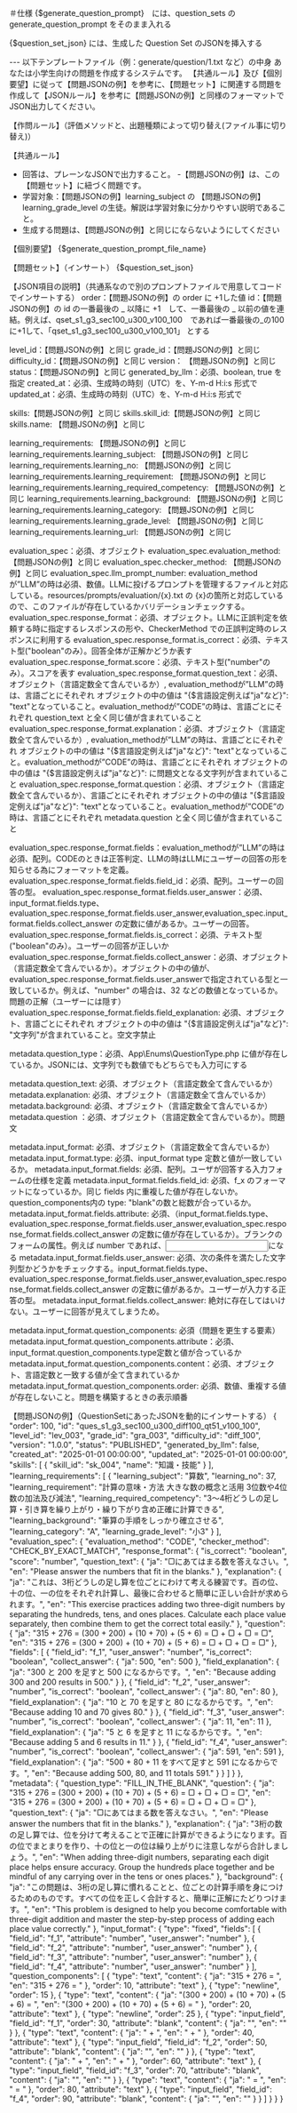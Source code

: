 
＃仕様
{$generate_question_prompt}　には、question_sets の generate_question_prompt をそのまま入れる

{$question_set_json} には、生成した Question Set のJSONを挿入する


--- 以下テンプレートファイル（例：generate/question/1.txt など）の中身
あなたは小学生向けの問題を作成するシステムです。
【共通ルール】及び【個別要望】に従って【問題JSONの例】を参考に、【問題セット】に関連する問題を作成して【JSONルール】を参考に【問題JSONの例】と同様のフォーマットでJSON出力してください。

【作問ルール】（評価メソッドと、出題種類によって切り替え(ファイル事に切り替え)）

【共通ルール】
- 回答は、プレーンなJSONで出力すること。
  -【問題JSONの例】は、この【問題セット】に紐づく問題です。
- 学習対象：【問題JSONの例】learning_subject の 【問題JSONの例】learning_grade_level の生徒。解説は学習対象に分かりやすい説明であること。
- 生成する問題は、【問題JSONの例】と同じにならないようにしてください

【個別要望】
{$generate_question_prompt_file_name}

【問題セット】（インサート）
{$question_set_json}


【JSON項目の説明】（共通系なので別のプロンプトファイルで用意してコードでインサートする）
order：【問題JSONの例】の order に +1した値
id：【問題JSONの例】の id の一番最後の _ 以降に +1　して、一番最後の _ 以前の値を連結。例えば、qset_s1_g3_sec100_u300_v100_100　であれば一番最後の_の100に+1して、「qset_s1_g3_sec100_u300_v100_101」 とする

level_id：【問題JSONの例】と同じ
grade_id：【問題JSONの例】と同じ
difficulty_id：【問題JSONの例】と同じ
version： 【問題JSONの例】と同じ
status：【問題JSONの例】と同じ
generated_by_llm：必須、boolean, true を指定
created_at：必須、生成時の時刻（UTC）を、Y-m-d H:i:s 形式で
updated_at：必須、生成時の時刻（UTC）を、Y-m-d H:i:s 形式で

skills:【問題JSONの例】と同じ
skills.skill_id:【問題JSONの例】と同じ
skills.name: 【問題JSONの例】と同じ

learning_requirements: 【問題JSONの例】と同じ
learning_requirements.learning_subject:  【問題JSONの例】と同じ
learning_requirements.learning_no: 【問題JSONの例】と同じ
learning_requirements.learning_requirement:  【問題JSONの例】と同じ
learning_requirements.learning_required_competency: 【問題JSONの例】と同じ
learning_requirements.learning_background: 【問題JSONの例】と同じ
learning_requirements.learning_category: 【問題JSONの例】と同じ
learning_requirements.learning_grade_level: 【問題JSONの例】と同じ
learning_requirements.learning_url: 【問題JSONの例】と同じ

evaluation_spec：必須、オブジェクト
evaluation_spec.evaluation_method: 【問題JSONの例】と同じ
evaluation_spec.checker_method: 【問題JSONの例】と同じ
evaluation_spec.llm_prompt_number: evaluation_methodが”LLM”の時は必須、数値。LLMに投げるプロンプトを管理するファイルと対応している。resources/prompts/evaluation/{x}.txt の {x}の箇所と対応しているので、このファイルが存在しているかバリデーションチェックする。
evaluation_spec.response_format：必須、オブジェクト。LLMに正誤判定を依頼する時に指定するレスポンスの形や、CheckerMethod での正誤判定時のレスポンスに利用する
evaluation_spec.response_format.is_correct：必須、テキスト型("boolean"のみ）。回答全体が正解かどうか表す
evaluation_spec.response_format.score：必須、テキスト型("number"のみ）。スコアを表す
evaluation_spec.response_format.question_text：必須、オブジェクト（言語定数全て含んでいるか）, evaluation_methodが”LLM”の時は、言語ごとにそれぞれ オブジェクトの中の値は "{$言語設定例えば"ja"など}": "text"となっていること。evaluation_methodが”CODE”の時は、言語ごとにそれぞれ question_text と全く同じ値が含まれていること
evaluation_spec.response_format.explanation：必須、オブジェクト（言語定数全て含んでいるか）, evaluation_methodが”LLM”の時は、言語ごとにそれぞれ オブジェクトの中の値は "{$言語設定例えば"ja"など}": "text"となっていること。evaluation_methodが”CODE”の時は、言語ごとにそれぞれ オブジェクトの中の値は "{$言語設定例えば"ja"など}": に問題文となる文字列が含まれていること
evaluation_spec.response_format.question：必須、オブジェクト（言語定数全て含んでいるか）、言語ごとにそれぞれ オブジェクトの中の値は "{$言語設定例えば"ja"など}": "text"となっていること。evaluation_methodが”CODE”の時は、言語ごとにそれぞれ metadata.question と全く同じ値が含まれていること

evaluation_spec.response_format.fields：evaluation_methodが”LLM”の時は必須、配列。CODEのときは正答判定、LLMの時はLLMにユーザーの回答の形を知らせる為にフォーマットを定義。
evaluation_spec.response_format.fields.field_id：必須、配列。ユーザーの回答の型。
evaluation_spec.response_format.fields.user_answer：必須、input_format.fields.type、evaluation_spec.response_format.fields.user_answer,evaluation_spec.input_format.fields.collect_answer の定数に値があるか。ユーザーの回答。
evaluation_spec.response_format.fields.is_correct：必須、テキスト型("boolean"のみ）。ユーザーの回答が正しいか
evaluation_spec.response_format.fields.collect_answer：必須、オブジェクト（言語定数全て含んでいるか）。オブジェクトの中の値が、evaluation_spec.response_format.fields.user_answerで指定されている型と一致しているか。例えば、"number" の場合は、32 などの数値となっているか。問題の正解（ユーザーには隠す）
evaluation_spec.response_format.fields.field_explanation: 必須、オブジェクト、言語ごとにそれぞれ オブジェクトの中の値は "{$言語設定例えば"ja"など}": "文字列"が含まれていること。空文字禁止

metadata.question_type：必須、App\Enums\QuestionType.php に値が存在しているか。JSONには、文字列でも数値でもどちらでも入力可にする

metadata.question_text: 必須、オブジェクト（言語定数全て含んでいるか）
metadata.explanation: 必須、オブジェクト（言語定数全て含んでいるか）
metadata.background: 必須、オブジェクト（言語定数全て含んでいるか）
metadata.question ：必須、オブジェクト（言語定数全て含んでいるか）。問題文

metadata.input_format: 必須、オブジェクト（言語定数全て含んでいるか）
metadata.input_format.type: 必須、input_format type 定数と値が一致しているか。
metadata.input_format.fields: 必須、配列。ユーザが回答する入力フォームの仕様を定義
metadata.input_format.fields.field_id: 必須、f_x のフォーマットになっているか。同じ fields 内に重複した値が存在しないか。 question_components内の type: "blank"の数と総数が合っているか。
metadata.input_format.fields.attribute: 必須、（input_format.fields.type、evaluation_spec.response_format.fields.user_answer,evaluation_spec.response_format.fields.collect_answer の定数に値が存在しているか）。ブランクのフォームの属性。例えば number であれば、<input type="number">になる
metadata.input_format.fields.user_answer: 必須、次の条件を満たした文字列型かどうかをチェックする。input_format.fields.type、evaluation_spec.response_format.fields.user_answer,evaluation_spec.response_format.fields.collect_answer の定数に値があるか。ユーザーが入力する正答の型。
metadata.input_format.fields.collect_answer: 絶対に存在してはいけない。ユーザーに回答が見えてしまうため。

metadata.input_format.question_components: 必須（問題を更生する要素）
metadata.input_format.question_components.attribute：必須、input_format.question_components.type定数と値が合っているか
metadata.input_format.question_components.content：必須、オブジェクト、言語定数と一致する値が全て含まれているか
metadata.input_format.question_components.order: 必須、数値、重複する値が存在しないこと。問題を構築するときの表示順番



【問題JSONの例】（QuestionSetにあったJSONを動的にインサートする）
{
"order": 100,
"id": "ques_s1_g3_sec100_u300_diff100_qt51_v100_100",
"level_id": "lev_003",
"grade_id": "gra_003",
"difficulty_id": "diff_100",
"version": "1.0.0",
"status": "PUBLISHED",
"generated_by_llm": false,
"created_at": "2025-01-01 00:00:00",
"updated_at": "2025-01-01 00:00:00",
"skills": [
{
"skill_id": "sk_004",
"name": "知識・技能"
}
],
"learning_requirements": [
{
"learning_subject": "算数",
"learning_no": 37,
"learning_requirement": "計算の意味・方法 大きな数の概念と活用 3位数や4位数の加法及び減法",
"learning_required_competency": "3～4桁どうしの足し算・引き算を繰り上がり・繰り下がり含め正確に計算できる",
"learning_background": "筆算の手順をしっかり確立させる",
"learning_category": "A",
"learning_grade_level": "小3"
}
],
"evaluation_spec": {
"evaluation_method": "CODE",
"checker_method": "CHECK_BY_EXACT_MATCH",
"response_format": {
"is_correct": "boolean",
"score": "number",
"question_text": {
"ja": "▢にあてはまる数を答えなさい。",
"en": "Please answer the numbers that fit in the blanks."
},
"explanation": {
"ja": "これは、3桁どうしの足し算を位ごとにわけて考える練習です。百の位、十の位、一の位をそれぞれ計算し、最後に合わせると簡単に正しい合計が求められます。",
"en": "This exercise practices adding two three-digit numbers by separating the hundreds, tens, and ones places. Calculate each place value separately, then combine them to get the correct total easily."
},
"question": {
"ja": "315 + 276 = (300 + 200) + (10 + 70) + (5 + 6) = ▢ + ▢ + ▢ = ▢",
"en": "315 + 276 = (300 + 200) + (10 + 70) + (5 + 6) = ▢ + ▢ + ▢ = ▢"
},
"fields": [
{
"field_id": "f_1",
"user_answer": "number",
"is_correct": "boolean",
"collect_answer": {
"ja": 500,
"en": 500
},
"field_explanation": {
"ja": "300 と 200 を足すと 500 になるからです。",
"en": "Because adding 300 and 200 results in 500."
}
},
{
"field_id": "f_2",
"user_answer": "number",
"is_correct": "boolean",
"collect_answer": {
"ja": 80,
"en": 80
},
"field_explanation": {
"ja": "10 と 70 を足すと 80 になるからです。",
"en": "Because adding 10 and 70 gives 80."
}
},
{
"field_id": "f_3",
"user_answer": "number",
"is_correct": "boolean",
"collect_answer": {
"ja": 11,
"en": 11
},
"field_explanation": {
"ja": "5 と 6 を足すと 11 になるからです。",
"en": "Because adding 5 and 6 results in 11."
}
},
{
"field_id": "f_4",
"user_answer": "number",
"is_correct": "boolean",
"collect_answer": {
"ja": 591,
"en": 591
},
"field_explanation": {
"ja": "500 + 80 + 11 をすべて足すと 591 になるからです。",
"en": "Because adding 500, 80, and 11 totals 591."
}
}
]
}
},
"metadata": {
"question_type": "FILL_IN_THE_BLANK",
"question": {
"ja": "315 + 276 = (300 + 200) + (10 + 70) + (5 + 6) = ▢ + ▢ + ▢ = ▢",
"en": "315 + 276 = (300 + 200) + (10 + 70) + (5 + 6) = ▢ + ▢ + ▢ = ▢"
},
"question_text": {
"ja": "▢にあてはまる数を答えなさい。",
"en": "Please answer the numbers that fit in the blanks."
},
"explanation": {
"ja": "3桁の数の足し算では、位を分けて考えることで正確に計算ができるようになります。百の位でまとまりを作り、十の位と一の位は繰り上がりに注意しながら合計しましょう。",
"en": "When adding three-digit numbers, separating each digit place helps ensure accuracy. Group the hundreds place together and be mindful of any carrying over in the tens or ones places."
},
"background": {
"ja": "この問題は、3桁の足し算に慣れることと、位ごとの計算手順を身につけるためのものです。すべての位を正しく合計すると、簡単に正解にたどりつけます。",
"en": "This problem is designed to help you become comfortable with three-digit addition and master the step-by-step process of adding each place value correctly."
},
"input_format": {
"type": "fixed",
"fields": [
{
"field_id": "f_1",
"attribute": "number",
"user_answer": "number"
},
{
"field_id": "f_2",
"attribute": "number",
"user_answer": "number"
},
{
"field_id": "f_3",
"attribute": "number",
"user_answer": "number"
},
{
"field_id": "f_4",
"attribute": "number",
"user_answer": "number"
}
],
"question_components": [
{
"type": "text",
"content": {
"ja": "315 + 276 = ",
"en": "315 + 276 = "
},
"order": 10,
"attribute": "text"
},
{
"type": "newline",
"order": 15
},
{
"type": "text",
"content": {
"ja": "(300 + 200) + (10 + 70) + (5 + 6) = ",
"en": "(300 + 200) + (10 + 70) + (5 + 6) = "
},
"order": 20,
"attribute": "text"
},
{
"type": "newline",
"order": 25
},
{
"type": "input_field",
"field_id": "f_1",
"order": 30,
"attribute": "blank",
"content": {
"ja": "",
"en": ""
}
},
{
"type": "text",
"content": {
"ja": " + ",
"en": " + "
},
"order": 40,
"attribute": "text"
},
{
"type": "input_field",
"field_id": "f_2",
"order": 50,
"attribute": "blank",
"content": {
"ja": "",
"en": ""
}
},
{
"type": "text",
"content": {
"ja": " + ",
"en": " + "
},
"order": 60,
"attribute": "text"
},
{
"type": "input_field",
"field_id": "f_3",
"order": 70,
"attribute": "blank",
"content": {
"ja": "",
"en": ""
}
},
{
"type": "text",
"content": {
"ja": " = ",
"en": " = "
},
"order": 80,
"attribute": "text"
},
{
"type": "input_field",
"field_id": "f_4",
"order": 90,
"attribute": "blank",
"content": {
"ja": "",
"en": ""
}
}
]
}
}
}






